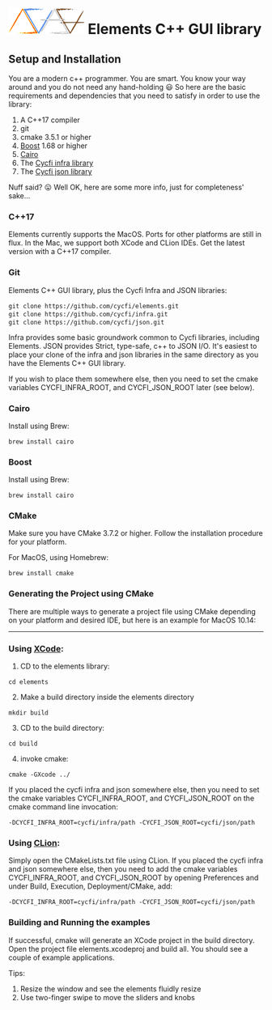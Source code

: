 # ![Elements-Logo](images/elements.png) Elements C++ GUI library

## Setup and Installation

You are a modern c++ programmer. You are smart. You know your way around and
you do not need any hand-holding :smiley: So here are the basic requirements
and dependencies that you need to satisfy in order to use the library:

1. A C++17 compiler
2. git
3. cmake 3.5.1 or higher
4. [Boost](https://www.boost.org/) 1.68 or higher
5. [Cairo](https://cairographics.org/)
6. The [Cycfi infra library](https://github.com/cycfi/infra/)
7. The [Cycfi json library](https://github.com/cycfi/json/)

Nuff said? :stuck_out_tongue: Well OK, here are some more info, just for
completeness' sake...

### C++17

Elements currently supports the MacOS. Ports for other platforms are
still in flux. In the Mac, we support both XCode and CLion IDEs. Get the
latest version with a C++17 compiler.

### Git

Elements C++ GUI library, plus the Cycfi Infra and JSON libraries:

```
git clone https://github.com/cycfi/elements.git
git clone https://github.com/cycfi/infra.git
git clone https://github.com/cycfi/json.git
```

Infra provides some basic groundwork common to Cycfi libraries, including
Elements. JSON provides Strict, type-safe, c++ to JSON I/O.  It's easiest to
place your clone of the infra and json libraries in the same directory as
you have the Elements C++ GUI library.

If you wish to place them somewhere else, then you need to set the cmake
variables CYCFI_INFRA_ROOT, and CYCFI_JSON_ROOT later (see below).

### Cairo

Install using Brew:

```
brew install cairo
```

### Boost

Install using Brew:

```
brew install cairo
```

### CMake

Make sure you have CMake 3.7.2 or higher. Follow the installation procedure
for your platform.

For MacOS, using Homebrew:

```
brew install cmake
```

### Generating the Project using CMake

There are multiple ways to generate a project file using CMake depending on
your platform and desired IDE, but here is an example for MacOS 10.14:

-------------------------------------------------------------------------------

### Using [XCode](https://developer.apple.com/xcode/):

1. CD to the elements library:

```
cd elements
```

2. Make a build directory inside the elements directory

```
mkdir build
```

3. CD to the build directory:

```
cd build
```

4. invoke cmake:

```
cmake -GXcode ../
```

If you placed the cycfi infra and json somewhere else, then you need to set
the cmake variables CYCFI_INFRA_ROOT, and CYCFI_JSON_ROOT on the cmake
command line invocation:

```
-DCYCFI_INFRA_ROOT=cycfi/infra/path -CYCFI_JSON_ROOT=cycfi/json/path
```

### Using [CLion](https://www.jetbrains.com/clion/):

Simply open the CMakeLists.txt file using CLion. If you placed the cycfi
infra and json somewhere else, then you need to add the cmake variables
CYCFI_INFRA_ROOT, and CYCFI_JSON_ROOT by opening Preferences and under Build,
Execution, Deployment/CMake, add:
```
-DCYCFI_INFRA_ROOT=cycfi/infra/path -CYCFI_JSON_ROOT=cycfi/json/path
```

### Building and Running the examples

If successful, cmake will generate an XCode project in the build directory.
Open the project file elements.xcodeproj and build all. You should see a
couple of example applications.

Tips:
1. Resize the window and see the elements fluidly resize
2. Use two-finger swipe to move the sliders and knobs
